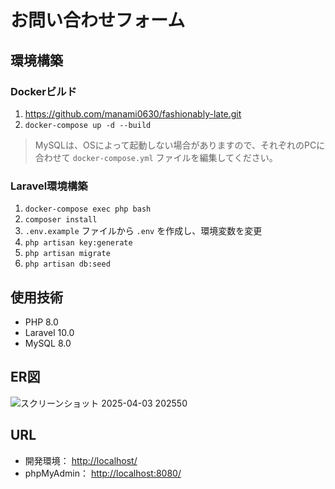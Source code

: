 # お問い合わせフォーム  

## 環境構築  

### Dockerビルド  
1. https://github.com/manami0630/fashionably-late.git 
2. `docker-compose up -d --build`  

> MySQLは、OSによって起動しない場合がありますので、それぞれのPCに合わせて `docker-compose.yml` ファイルを編集してください。  

### Laravel環境構築  
1. `docker-compose exec php bash`  
2. `composer install`  
3. `.env.example` ファイルから `.env` を作成し、環境変数を変更  
4. `php artisan key:generate`  
5. `php artisan migrate`  
6. `php artisan db:seed`  

## 使用技術  
- PHP 8.0  
- Laravel 10.0  
- MySQL 8.0

## ER図
![スクリーンショット 2025-04-03 202550](https://github.com/user-attachments/assets/12eb5ea0-a695-4fea-9a03-43305b68503a)


## URL  
- 開発環境： [http://localhost/](http://localhost/)  
- phpMyAdmin： [http://localhost:8080/](http://localhost:8080/)  
